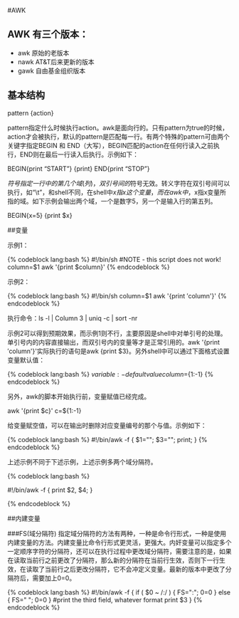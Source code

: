 #AWK

## AWK 有三个版本：
- awk 原始的老版本
- nawk AT&T后来更新的版本
- gawk 自由基金组织版本

## 基本结构

pattern {action}

pattern指定什么时候执行action。awk是面向行的。只有pattern为true的时候，action才会被执行，默认的pattern是匹配每一行。有两个特殊的pattern可由两个关键字指定BEGIN 和 END（大写），BEGIN匹配的action在任何行读入之前执行，END则在最后一行读入后执行。示例如下：

BEGIN{print “START”} {print} END{print “STOP”}

$符号指定一行中的第几个域(列)，双引号间的$符号无效。转义字符在双引号间可以执行，如“\t”，和shell不同，在shell中$x指x这个变量，而在awk中，$x指x变量所指的域。如下示例会输出两个域，一个是数字5，另一个是输入行的第五列。

BEGIN{x=5} {print $x}


##变量

示例1：

{% codeblock lang:bash %}
#!/bin/sh
#NOTE - this script does not work!
column=$1
awk '{print $column}'
{% endcodeblock %}

示例2：

{% codeblock lang:bash %}
#!/bin/sh
column=$1
awk '{print $'$column'}'
{% endcodeblock %}

执行命令：ls -l | Column 3 | uniq -c | sort -nr

示例2可以得到预期效果，而示例1则不行，主要原因是shell中对单引号的处理。单引号内的内容直接输出，而双引号内的变量等才是正常引用的。awk '{print $'$column'}'实际执行的语句是awk {print $3}。另外shell中可以通过下面格式设置变量默认值：

{% codeblock lang:bash %}
${variable:-defaultvalue}
column=${1:-1}
{% endcodeblock %}

另外，awk的脚本开始执行前，变量赋值已经完成。

awk '{print $c}' c=${1:-1}


给变量赋空值，可以在输出时删除对应变量编号的那个与值。示例如下：

{% codeblock lang:bash %}
#!/bin/awk -f
{
	$1="";
	$3="";
	print;
} 
{% endcodeblock %}

上述示例不同于下述示例，上述示例多两个域分隔符。

{% codeblock lang:bash %}

#!/bin/awk -f
{
	print $2, $4;
}

{% endcodeblock %}

##内建变量

###FS(域分隔符)
指定域分隔符的方法有两种，一种是命令行形式，一种是使用内建变量的方法。内建变量比命令行形式更灵活，更强大。内奸变量可以指定多个一定顺序字符的分隔符，还可以在执行过程中更改域分隔符，需要注意的是，如果在读取当前行之前更改了分隔符，那么新的分隔符在当前行生效，否则下一行生效，在读取了当前行之后更改分隔符，它不会冲定义变量。最新的版本中更改了分隔符后，需要加上$0=$0。

{% codeblock lang:bash %}
#!/bin/awk -f
{
	if ( $0 ~ /:/ ) {
		FS=":";
		$0=$0
	} else {
		FS=" ";
		$0=$0
	}
	#print the third field, whatever format
	print $3
}
{% endcodeblock %}


